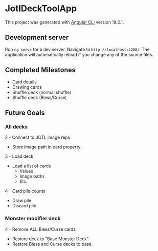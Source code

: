 # JotlDeckToolApp

This project was generated with [Angular CLI](https://github.com/angular/angular-cli) version 18.2.1.

## Development server

Run `ng serve` for a dev server. Navigate to `http://localhost:4200/`. The application will automatically reload if you change any of the source files.


## Completed Milestones

- Card details
- Drawing cards
- Shuffle deck (normal shuffle)
- Shuffle deck (Bless/Curse)

## Future Goals

### All decks
  
2 - Connect to JOTL image repo
  - Store image path in card property
  
3 - Load deck
  - Load a list of cards
    - Values
    - Image paths
    - Etc.
    
4 - Card pile counts
  - Draw pile
  - Discard pile
  
### Monster modifier deck

4 - Remove ALL Bless/Curse cards
  - Restore deck to "Base Monster Deck"
  - Restore Bless and Curse decks to base
